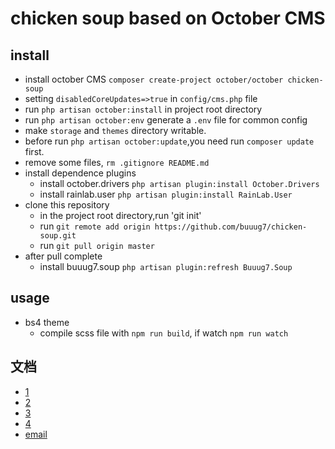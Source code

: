 # chicken soup based on October CMS

## install
+ install october CMS `composer create-project october/october chicken-soup`
+ setting `disabledCoreUpdates=>true` in `config/cms.php` file
+ run `php artisan october:install` in project root directory
+ run `php artisan october:env` generate a `.env` file for common config
+ make `storage` and `themes` directory writable.
+ before run `php artisan october:update`,you need run `composer update` first.
+ remove some files, `rm .gitignore README.md`
+ install dependence plugins
    - install october.drivers `php artisan plugin:install October.Drivers`
    - install rainlab.user `php artisan plugin:install RainLab.User`
+ clone this repository
    - in the project root directory,run 'git init'
    - run `git remote add origin https://github.com/buuug7/chicken-soup.git`
    - run `git pull origin master`
+ after pull complete
    - install buuug7.soup `php artisan plugin:refresh Buuug7.Soup`

## usage
+ bs4 theme
    - compile scss file with `npm run build`, if watch `npm run watch`    
    
    
## 文档
+ [1](https://github.com/buuug7/chicken-soup/blob/master/docs/1.md)
+ [2](https://github.com/buuug7/chicken-soup/blob/master/docs/2.md)
+ [3](https://github.com/buuug7/chicken-soup/blob/master/docs/3.md)
+ [4](https://github.com/buuug7/chicken-soup/blob/master/docs/4.md)   
+ [email](https://github.com/buuug7/chicken-soup/blob/master/docs/mail.md) 
            